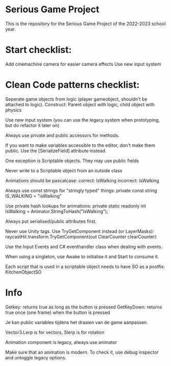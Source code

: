 # Serious Game Project
This is the repository for the Serious Game Project of the 2022-2023 school year.

# Start checklist:
Add cinemachine camera for easier camera effects
Use new input system

# Clean Code patterns checklist:

Seperate game objects from logic (player gameobject, shouldn't be attached to logic). Construct: Parent object with logic, child object with physics

Use new input system (you can use the legacy system when prototyping, but do refactor it later on)

Always use private and public accessors for methods.

If you want to make variables accessible to the editor, don't make them public. Use the [SerializeField] attribute instead.

One exception is Scriptable objects. They may use public fields

Never write to a Scriptable object from an outside class

Animations should be pascalcase:
correct: IsWalking
incorrect: isWalking

Always use const strings for "stringly typed" things:
private const string IS_WALKING = "isWalking"

Use private hash lookups for animations:
private static readonly int IsWalking = Animator.StringToHash("IsWalking");

Always put serialised/public attributes first.

Never use Unity tags. Use TryGetComponent instead (or LayerMasks):
raycastHit.transform.TryGetComponent(out ClearCounter clearCounter)

Use the Input Events and C# eventhandler class when dealing with events.

When using a singleton, use Awake to initialise it and Start to consume it.

Each script that is used in a scriptable object needs to have SO as a postfix:
KitchenObjectSO


# Info
Getkey: returns true as long as the button is pressed
GetKeyDown: returns true once  (one frame) when the button is pressed

Je kan public variables tijdens het draaien van de game aanpassen.

Vector3.Lerp is for vectors, Slerp is for rotation

Animation component is legacy, always use animator

Make sure that an animation is modern. To check it, use debug inspector and untoggle legacy options.